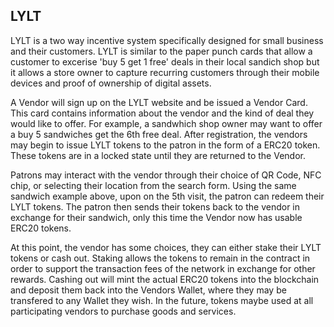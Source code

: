 ## LYLT

LYLT is a two way incentive system specifically designed for small business and their customers. LYLT is similar to the paper punch cards that allow a customer to excerise 'buy 5 get 1 free' deals in their local
sandich shop but it allows a store owner to capture recurring customers through their mobile devices and proof of ownership of digital assets.

A Vendor will sign up on the LYLT website and be issued a Vendor Card. This card contains information about the vendor and the kind of deal they would like to offer. For example, a sandwhich
shop owner may want to offer a buy 5 sandwiches get the 6th free deal. After registration, the vendors may begin to issue LYLT tokens to the patron in the form of a ERC20 token. These tokens
are in a locked state until they are returned to the Vendor.

Patrons may interact with the vendor through their choice of QR Code, NFC chip, or selecting their location from the search form. Using the same sandwich example above, upon on the 5th visit,
the patron can redeem their LYLT tokens. The patron then sends their tokens back to the vendor in exchange for their sandwich, only this time the Vendor now has usable ERC20 tokens.

At this point, the vendor has some choices, they can either stake their LYLT tokens or cash out. Staking allows the tokens to remain in the contract in order to support the transaction fees
of the network in exchange for other rewards. Cashing out will mint the actual ERC20 tokens into the blockchain and deposit them back into the Vendors Wallet, where they may be transfered to
any Wallet they wish. In the future, tokens maybe used at all participating vendors to purchase goods and services.
